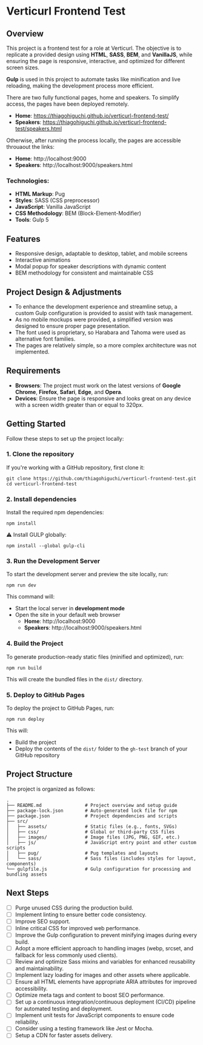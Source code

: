 # Verticurl Frontend Test

## Overview

This project is a frontend test for a role at Verticurl. The objective is to replicate a provided design using **HTML**, **SASS**, **BEM**, and **VanillaJS**, while ensuring the page is responsive, interactive, and optimized for different screen sizes.

**Gulp** is used in this project to automate tasks like minification and live reloading, making the development process more efficient.

There are two fully functional pages, home and speakers. To simplify access, the pages have been deployed remotely.

- **Home**: https://thiagohiguchi.github.io/verticurl-frontend-test/
- **Speakers**: https://thiagohiguchi.github.io/verticurl-frontend-test/speakers.html

Otherwise, after running the process locally, the pages are accessible throuaout the links:

- **Home**: http://localhost:9000
- **Speakers**: http://localhost:9000/speakers.html

### Technologies:

- **HTML Markup**: Pug
- **Styles**: SASS (CSS preprocessor)
- **JavaScript**: Vanilla JavaScript
- **CSS Methodology**: BEM (Block-Element-Modifier)
- **Tools**: Gulp 5

## Features

- Responsive design, adaptable to desktop, tablet, and mobile screens
- Interactive animations
- Modal popup for speaker descriptions with dynamic content
- BEM methodology for consistent and maintainable CSS

## Project Design & Adjustments

- To enhance the development experience and streamline setup, a custom Gulp configuration is provided to assist with task management.
- As no mobile mockups were provided, a simplified version was designed to ensure proper page presentation.
- The font used is proprietary, so Harabara and Tahoma were used as alternative font families.
- The pages are relatively simple, so a more complex architecture was not implemented.

## Requirements

- **Browsers**: The project must work on the latest versions of **Google Chrome**, **Firefox**, **Safari**, **Edge**, and **Opera**.
- **Devices**: Ensure the page is responsive and looks great on any device with a screen width greater than or equal to 320px.

## Getting Started

Follow these steps to set up the project locally:

### 1. Clone the repository

If you're working with a GitHub repository, first clone it:

```
git clone https://github.com/thiagohiguchi/verticurl-frontend-test.git
cd verticurl-frontend-test
```

### 2. Install dependencies

Install the required npm dependencies:

```
npm install
```

:warning: Install GULP globally:

```
npm install --global gulp-cli
```

### 3. Run the Development Server

To start the development server and preview the site locally, run:

```
npm run dev
```

This command will:

- Start the local server in **development mode**
- Open the site in your default web browser
  - **Home**: http://localhost:9000
  - **Speakers**: http://localhost:9000/speakers.html

### 4. Build the Project

To generate production-ready static files (minified and optimized), run:

```
npm run build
```

This will create the bundled files in the `dist/` directory.

### 5. Deploy to GitHub Pages

To deploy the project to GitHub Pages, run:

```
npm run deploy
```

This will:

- Build the project
- Deploy the contents of the `dist/` folder to the `gh-test` branch of your GitHub repository

## Project Structure

The project is organized as follows:

```
.
├── README.md                # Project overview and setup guide
├── package-lock.json        # Auto-generated lock file for npm
├── package.json             # Project dependencies and scripts
├── src/
│   ├── assets/              # Static files (e.g., fonts, SVGs)
│   ├── css/                 # Global or third-party CSS files
│   ├── images/              # Image files (JPG, PNG, GIF, etc.)
│   ├── js/                  # JavaScript entry point and other custom scripts
│   ├── pug/                 # Pug templates and layouts
│   └── sass/                # Sass files (includes styles for layout, components)
└── gulpfile.js              # Gulp configuration for processing and bundling assets
```

## Next Steps

- [ ] Purge unused CSS during the production build.
- [ ] Implement linting to ensure better code consistency.
- [ ] Improve SEO support.
- [ ] Inline critical CSS for improved web performance.
- [ ] Improve the Gulp configuration to prevent minifying images during every build.
- [ ] Adopt a more efficient approach to handling images (webp, srcset, and fallback for less commonly used clients).
- [ ] Review and optimize Sass mixins and variables for enhanced reusability and maintainability.
- [ ] Implement lazy loading for images and other assets where applicable.
- [ ] Ensure all HTML elements have appropriate ARIA attributes for improved accessibility.
- [ ] Optimize meta tags and content to boost SEO performance.
- [ ] Set up a continuous integration/continuous deployment (CI/CD) pipeline for automated testing and deployment.
- [ ] Implement unit tests for JavaScript components to ensure code reliability.
- [ ] Consider using a testing framework like Jest or Mocha.
- [ ] Setup a CDN for faster assets delivery.
